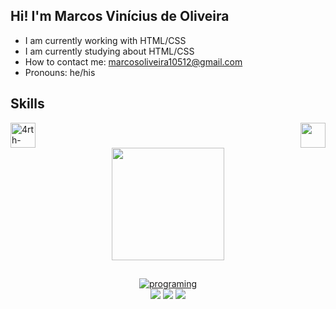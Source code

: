 ## Hi! I'm Marcos Vinícius de Oliveira

- I am currently working with HTML/CSS
- I am currently studying about HTML/CSS
- How to contact me: marcosoliveira10512@gmail.com
- Pronouns: he/his 

<h2>Skills</h2>
<img align="center" alt="4rth-CSS" height="40" width="40" src="https://cdn.jsdelivr.net/gh/devicons/devicon/icons/html5/html5-original.svg">
<img align="right" height="40" width="40" src="https://cdn.jsdelivr.net/gh/devicons/devicon/icons/css3/css3-original.svg">

<div align="center">
  <a href="https://github.com/rafaballerini">
  <img height="180em" src="https://github-readme-stats.vercel.app/api?username=M4rcosVo&show_icons=false&theme=dark&include_all_commits=true&count_private=true"/>
  
  ##
    
  <img align="center" alt="programing" src="https://media.giphy.com/media/dWesBcTLavkZuG35MI/giphy.gif">
    
    
   <div>
  <a href="https://www.instagram.com/m4rcos_oliveir4/" target="_blank"><img src="https://img.shields.io/badge/-Instagram-%23E4405F?style=for-the-badge&logo=instagram&logoColor=white" target="_blank"></a>
  <a href = "mailto:marcosoliveira10512@gmail.com"><img src="https://img.shields.io/badge/-Gmail-%23333?style=for-the-badge&logo=gmail&logoColor=white" target="_blank"></a>
  <a href="https://www.linkedin.com/in/marcos-vinícius-oliveira-a67402234/" target="_blank"><img src="https://img.shields.io/badge/-LinkedIn-%230077B5?style=for-the-badge&logo=linkedin&logoColor=white" target="_blank"></a> 
    </div>
